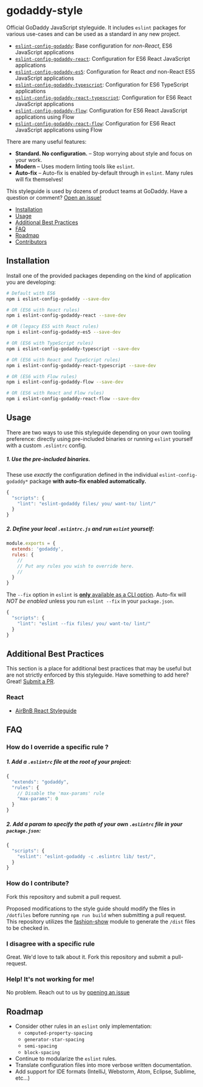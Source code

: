 # godaddy-style

Official GoDaddy JavaScript styleguide. It includes `eslint` packages for various use-cases and can be used as a standard in any new project.

- [`eslint-config-godaddy`]: Base configuration for _non-React_, ES6 JavaScript applications
- [`eslint-config-godaddy-react`]: Configuration for ES6 React JavaScript applications
- [`eslint-config-godaddy-es5`]: Configuration for React _and_ non-React ES5 JavaScript applications
- [`eslint-config-godaddy-typescript`]: Configuration for ES6 TypeScript applications
- [`eslint-config-godaddy-react-typescript`]: Configuration for ES6 React JavaScript applications
- [`eslint-config-godaddy-flow`]: Configuration for ES6 React JavaScript applications using Flow
- [`eslint-config-godaddy-react-flow`]: Configuration for ES6 React JavaScript applications using Flow

There are many useful features:

- **Standard. No configuration.** – Stop worrying about style and focus on your work.
- **Modern** – Uses modern linting tools like `eslint`.
- **Auto-fix** – Auto-fix is enabled by-default through in `eslint`. Many rules will fix themselves!

This styleguide is used by dozens of product teams at GoDaddy. Have a question or comment? [Open an issue!](https://github.com/godaddy/javascript/issues/new)

- [Installation](#installation)
- [Usage](#usage)
- [Additional Best Practices](#additional-best-practices)
- [FAQ](#faq)
- [Roadmap](#roadmap)
- [Contributors](https://github.com/godaddy/javascript/graphs/contributors)

## Installation

Install one of the provided packages depending on the kind of application you are developing:

``` sh
# Default with ES6
npm i eslint-config-godaddy --save-dev

# OR (ES6 with React rules)
npm i eslint-config-godaddy-react --save-dev

# OR (legacy ES5 with React rules)
npm i eslint-config-godaddy-es5 --save-dev

# OR (ES6 with TypeScript rules)
npm i eslint-config-godaddy-typescript --save-dev

# OR (ES6 with React and TypeScript rules)
npm i eslint-config-godaddy-react-typescript --save-dev

# OR (ES6 with Flow rules)
npm i eslint-config-godaddy-flow --save-dev

# OR (ES6 with React and Flow rules)
npm i eslint-config-godaddy-react-flow --save-dev
```

## Usage

There are two ways to use this styleguide depending on your own tooling preference: directly using pre-included binaries or running `eslint` yourself with a custom `.eslintrc` config.

##### 1. Use the pre-included binaries.

These use _exactly_ the configuration defined in the individual `eslint-config-godaddy*` package **with auto-fix enabled automatically.**

``` js
{
  "scripts": {
    "lint": "eslint-godaddy files/ you/ want-to/ lint/"
  }
}
```

##### 2. Define your local `.eslintrc.js` and run `eslint` yourself:

``` js
module.exports = {
  extends: 'godaddy',
  rules: {
    //
    // Put any rules you wish to override here.
    //
  }
}
```

The `--fix` option in `eslint` is [**only** available as a CLI option](https://github.com/eslint/eslint/issues/8041). Auto-fix will *NOT be enabled* unless you run `eslint --fix` in your `package.json`.

``` js
{
  "scripts": {
    "lint": "eslint --fix files/ you/ want-to/ lint/"
  }
}
```

## Additional Best Practices

This section is a place for additional best practices that may be useful but are not strictly enforced by this styleguide. Have something to add here? Great! [Submit a PR](#how-do-i-contribute).

### React

- [AirBnB React Styleguide](https://github.com/airbnb/javascript/tree/master/react)

## FAQ

### How do I override a specific rule ?

##### 1. Add a `.eslintrc` file at the root of your project:

``` js
{
  "extends": "godaddy",
  "rules": {
    // Disable the 'max-params' rule
    "max-params": 0
  }
}
```

##### 2. Add a param to specify the path of your own `.eslintrc` file in your `package.json`:

``` js
{
  "scripts": {
    "eslint": "eslint-godaddy -c .eslintrc lib/ test/",
  }
}
```

### How do I contribute?

Fork this repository and submit a pull request.

Proposed modifications to the style guide should modify the files in `/dotfiles` before running `npm run build` when submitting a pull request. This repository utilizes the [fashion-show](https://github.com/indexzero/fashion-show) module to generate the `/dist` files to be checked in.

### I disagree with a specific rule

Great. We'd love to talk about it. Fork this repository and submit a pull-request.

### Help! It's not working for me!

No problem. Reach out to us by [opening an issue]

## Roadmap

- Consider other rules in an `eslint` only implementation:
  - `computed-property-spacing`
  - `generator-star-spacing`
  - `semi-spacing`
  - `block-spacing`
- Continue to modularize the `eslint` rules.
- Translate configuration files into more verbose written documentation.
- Add support for IDE formats (IntelliJ, Webstorm, Atom, Eclipse, Sublime, etc...)

[opening an issue]: https://github.com/godaddy/javascript/issues
[`eslint-config-godaddy`]: /packages/eslint-config-godaddy
[`eslint-config-godaddy-react`]: /packages/eslint-config-godaddy-react
[`eslint-config-godaddy-es5`]: /packages/eslint-config-godaddy-es5
[`eslint-config-godaddy-typescript`]: /packages/eslint-config-godaddy-typescript
[`eslint-config-godaddy-react-typescript`]: /packages/eslint-config-godaddy-react-typescript
[`eslint-config-godaddy-flow`]: /packages/eslint-config-godaddy-react-flow
[`eslint-config-godaddy-react-flow`]: /packages/eslint-config-godaddy-react-flow
